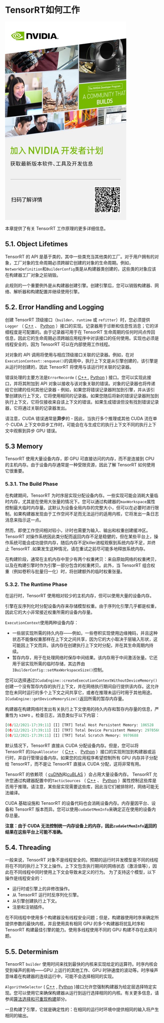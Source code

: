 # TensorRT如何工作

![](5-TensorRT如何工作/rdp.jpg)

本章提供了有关 TensorRT 工作原理的更多详细信息。

## 5.1. Object Lifetimes
TensorRT 的 API 是基于类的，其中一些类充当其他类的工厂。对于用户拥有的对象，工厂对象的生命周期必须跨越它创建的对象的生命周期。例如， `NetworkDefinition`和`BuilderConfig`类是从构建器类创建的，这些类的对象应该在构建器工厂对象之前销毁。

此规则的一个重要例外是从构建器创建引擎。创建引擎后，您可以销毁构建器、网络、解析器和构建配置并继续使用引擎。

## 5.2. Error Handling and Logging

创建 TensorRT 顶级接口（`builder`、`runtime` 或 `refitter`）时，您必须提供`Logger` （ [C++](https://docs.nvidia.com/deeplearning/tensorrt/api/c_api/classnvinfer1_1_1_i_logger.html) 、 [Python](https://docs.nvidia.com/deeplearning/tensorrt/api/python_api/infer/Core/Logger.html) ）接口的实现。记录器用于诊断和信息性消息；它的详细程度是可配置的。由于记录器可用于在 TensorRT 生命周期的任何时间点传回信息，因此它的生命周期必须跨越应用程序中对该接口的任何使用。实现也必须是线程安全的，因为 TensorRT 可以在内部使用工作线程。

对对象的 API 调用将使用与相应顶级接口关联的记录器。例如，在对`ExecutionContext::enqueue()`的调用中，执行上下文是从引擎创建的，该引擎是从运行时创建的，因此 TensorRT 将使用与该运行时关联的记录器。

错误处理的主要方法是`ErrorRecorde` ( [C++ ](https://docs.nvidia.com/deeplearning/tensorrt/api/c_api/classnvinfer1_1_1_i_error_recorder.html), [Python](https://docs.nvidia.com/deeplearning/tensorrt/api/python_api/infer/Core/ErrorRecorder.html) ) 接口。您可以实现此接口，并将其附加到 API 对象以接收与该对象关联的错误。对象的记录器也将传递给它创建的任何其他记录器 - 例如，如果您将错误记录器附加到引擎，并从该引擎创建执行上下文，它将使用相同的记录器。如果您随后将新的错误记录器附加到执行上下文，它将仅接收来自该上下文的错误。如果生成错误但没有找到错误记录器，它将通过关联的记录器发出。

请注意，CUDA 错误通常是**异步**的 - 因此，当执行多个推理或其他 CUDA 流在单个 CUDA 上下文中异步工作时，可能会在与生成它的执行上下文不同的执行上下文中观察到异步 GPU 错误。

## 5.3 Memory
TensorRT 使用大量设备内存，即 GPU 可直接访问的内存，而不是连接到 CPU 的主机内存。由于设备内存通常是一种受限资源，因此了解 TensorRT 如何使用它很重要。

### 5.3.1. The Build Phase
在构建期间，TensorRT 为时序层实现分配设备内存。一些实现可能会消耗大量临时内存，尤其是在使用大张量的情况下。您可以通过构建器的`maxWorkspace`属性控制最大临时内存量。这默认为设备全局内存的完整大小，但可以在必要时进行限制。如果构建器发现由于工作空间不足而无法运行的适用内核，它将发出一条日志消息来指示这一点。

然而，即使工作空间相对较小，计时也需要为输入、输出和权重创建缓冲区。 TensorRT 对操作系统因此类分配而返回内存不足是稳健的，但在某些平台上，操作系统可能会成功提供内存，随后内存不足killer进程观察到系统内存不足，并终止 TensorRT .如果发生这种情况，请在重试之前尽可能多地释放系统内存。

在构建阶段，通常在主机内存中至少有两个权重拷贝：来自原始网络的权重拷贝，以及在构建引擎时作为引擎一部分包含的权重拷贝。此外，当 TensorRT 组合权重（例如卷积与批量归一化）时，将创建额外的临时权重张量。

### 5.3.2. The Runtime Phase

在运行时，TensorRT 使用相对较少的主机内存，但可以使用大量的设备内存。

引擎在反序列化时分配设备内存来存储模型权重。由于序列化引擎几乎都是权重，因此它的大小非常接近权重所需的设备内存量。

`ExecutionContext`使用两种设备内存：
* 一些层实现所需的持久内存——例如，一些卷积实现使用边缘掩码，并且这种状态不能像权重那样在上下文之间共享，因为它的大小取决于层输入形状，这可能因上下文而异。该内存在创建执行上下文时分配，并在其生命周期内持续。
* 暂存内存，用于在处理网络时保存中间结果。该内存用于中间激活张量。它还用于层实现所需的临时存储，其边界由`IBuilderConfig::setMaxWorkspaceSize()`控制。

您可以选择通过`ICudaEngine::createExecutionContextWithoutDeviceMemory()`创建一个没有暂存内存的执行上下文，并在网络执行期间自行提供该内存。这允许您在未同时运行的多个上下文之间共享它，或者在推理未运行时用于其他用途。 `ICudaEngine::getDeviceMemorySize()`返回所需的暂存内存量。

构建器在构建网络时发出有关执行上下文使用的持久内存和暂存内存量的信息，严重性为 `kINFO` 。检查日志，消息类似于以下内容：
```Python
[08/12/2021-17:39:11] [I] [TRT] Total Host Persistent Memory: 106528
[08/12/2021-17:39:11] [I] [TRT] Total Device Persistent Memory: 29785600
[08/12/2021-17:39:11] [I] [TRT] Total Scratch Memory: 9970688
```
默认情况下，TensorRT 直接从 CUDA 分配设备内存。但是，您可以将 TensorRT 的`IGpuAllocator` （ [C++](https://docs.nvidia.com/deeplearning/tensorrt/api/c_api/classnvinfer1_1_1_i_gpu_allocator.html) 、 [Python](https://docs.nvidia.com/deeplearning/tensorrt/api/python_api/infer/Core/GpuAllocator.html) ）接口的实现附加到构建器或运行时，并自行管理设备内存。如果您的应用程序希望控制所有 GPU 内存并子分配给 TensorRT，而不是让 TensorRT 直接从 CUDA 分配，这将非常有用。

TensorRT 的依赖项（ [cuDNN](https://developer.nvidia.com/cudnn)和[cuBLAS](https://developer.nvidia.com/cublas) ）会占用大量设备内存。 TensorRT 允许您通过构建器配置中的`TacticSources` （ [C++](https://docs.nvidia.com/deeplearning/tensorrt/api/c_api/namespacenvinfer1.html#a999ab7be02c9acfec0b2c9cc3673abb4) 、 [Python](https://docs.nvidia.com/deeplearning/tensorrt/api/python_api/infer/Core/BuilderConfig.html?highlight=tactic_sources#tensorrt.IBuilderConfig.set_tactic_sources) ）属性控制这些库是否用于推理。请注意，某些层实现需要这些库，因此当它们被排除时，网络可能无法编译。

CUDA 基础设施和 TensorRT 的设备代码也会消耗设备内存。内存量因平台、设备和 TensorRT 版本而异。您可以使用`cudaGetMemInfo`来确定正在使用的设备内存总量。

**注意：由于 CUDA 无法控制统一内存设备上的内存，因此`cudaGetMemInfo`返回的结果在这些平台上可能不准确。**

## 5.4. Threading
一般来说，TensorRT 对象不是线程安全的。预期的运行时并发模型是不同的线程将在不同的执行上下文上操作。上下文包含执行期间的网络状态（激活值等），因此在不同线程中同时使用上下文会导致未定义的行为。
为了支持这个模型，以下操作是线程安全的：
* 运行时或引擎上的非修改操作。
* 从 TensorRT 运行时反序列化引擎。
* 从引擎创建执行上下文。
* 注册和注销插件。


在不同线程中使用多个构建器没有线程安全问题；但是，构建器使用时序来确定所提供参数的最快内核，并且使用具有相同 GPU 的多个构建器将扰乱时序和 TensorRT 构建最佳引擎的能力。使用多线程使用不同的 GPU 构建不存在此类问题。

## 5.5. Determinism
TensorRT `builder` 使用时间来找到最快的内核来实现给定的运算符。时序内核会受到噪声的影响——GPU 上运行的其他工作、GPU 时钟速度的波动等。时序噪声意味着在构建器的连续运行中，可能不会选择相同的实现。

`AlgorithmSelector` ( [C++](https://docs.nvidia.com/deeplearning/tensorrt/api/c_api/classnvinfer1_1_1_i_algorithm_selector.html) , [Python](https://docs.nvidia.com/deeplearning/tensorrt/api/python_api/infer/AlgorithmSelector/pyAlgorithmSelector.html) )接口允许您强制构建器为给定层选择特定实现。您可以使用它来确保构建器从运行到运行选择相同的内核。有关更多信息，请参阅[算法选择和可重现构建](https://docs.nvidia.com/deeplearning/tensorrt/developer-guide/index.html#algorithm-select)部分。

一旦构建了引擎，它就是确定性的：在相同的运行时环境中提供相同的输入将产生相同的输出。



























